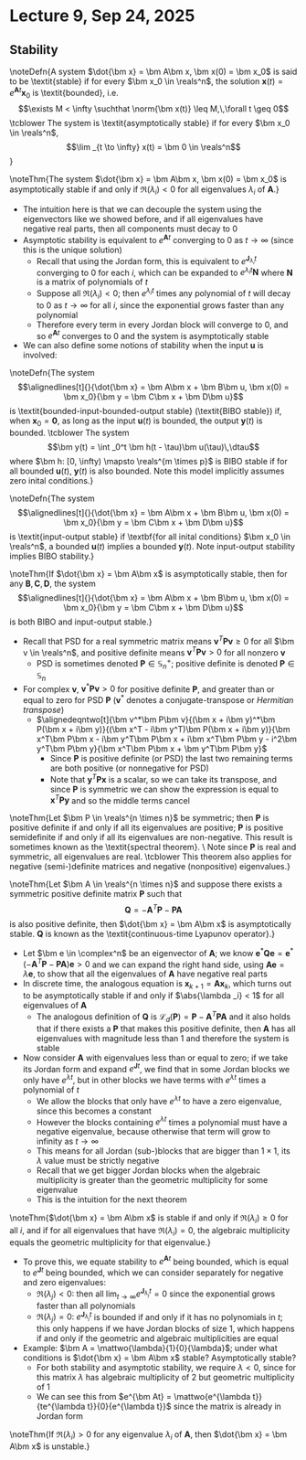 # Lecture 9, Sep 24, 2025

## Stability

\noteDefn{A system $\dot{\bm x} = \bm A\bm x, \bm x(0) = \bm x_0$ is said to be \textit{stable} if for every $\bm x_0 \in \reals^n$, the solution $\bm x(t) = e^{\bm At}\bm x_0$ is \textit{bounded}, i.e. $$\exists M < \infty \suchthat \norm{\bm x(t)} \leq M,\,\forall t \geq 0$$
\tcblower
The system is \textit{asymptotically stable} if for every $\bm x_0 \in \reals^n$, $$\lim _{t \to \infty} x(t) = \bm 0 \in \reals^n$$}

\noteThm{The system $\dot{\bm x} = \bm A\bm x, \bm x(0) = \bm x_0$ is asymptotically stable if and only if $\Re(\lambda _i) < 0$ for all eigenvalues $\lambda _i$ of $\bm A$.}

* The intuition here is that we can decouple the system using the eigenvectors like we showed before, and if all eigenvalues have negative real parts, then all components must decay to 0
* Asymptotic stability is equivalent to $e^{\bm At}$ converging to 0 as $t \to \infty$ (since this is the unique solution)
	* Recall that using the Jordan form, this is equivalent to $e^{\bm J_{\lambda _i}t}$ converging to 0 for each $i$, which can be expanded to $e^{\lambda _it}\bm N$ where $\bm N$ is a matrix of polynomials of $t$
	* Suppose all $\Re(\lambda _i) < 0$; then $e^{\lambda _it}$ times any polynomial of $t$ will decay to 0 as $t \to \infty$ for all $i$, since the exponential grows faster than any polynomial
	* Therefore every term in every Jordan block will converge to 0, and so $e^{\bm At}$ converges to 0 and the system is asymptotically stable
* We can also define some notions of stability when the input $\bm u$ is involved:

\noteDefn{The system $$\alignedlines[t]{}{\dot{\bm x} = \bm A\bm x + \bm B\bm u, \bm x(0) = \bm x_0}{\bm y = \bm C\bm x + \bm D\bm u}$$ is \textit{bounded-input-bounded-output stable} (\textit{BIBO stable}) if, when $\bm x_0 = \bm 0$, as long as the input $\bm u(t)$ is bounded, the output $\bm y(t)$ is bounded.
\tcblower
The system $$\bm y(t) = \int _0^t \bm h(t - \tau)\bm u(\tau)\,\dtau$$ where $\bm h: [0, \infty) \mapsto \reals^{m \times p}$ is BIBO stable if for all bounded $\bm u(t)$, $\bm y(t)$ is also bounded. Note this model implicitly assumes zero inital conditions.}

\noteDefn{The system $$\alignedlines[t]{}{\dot{\bm x} = \bm A\bm x + \bm B\bm u, \bm x(0) = \bm x_0}{\bm y = \bm C\bm x + \bm D\bm u}$$ is \textit{input-output stable} if \textbf{for all inital conditions} $\bm x_0 \in \reals^n$, a bounded $\bm u(t)$ implies a bounded $\bm y(t)$. Note input-output stability implies BIBO stability.}

\noteThm{If $\dot{\bm x} = \bm A\bm x$ is asymptotically stable, then for any $\bm B, \bm C, \bm D$, the system $$\alignedlines[t]{}{\dot{\bm x} = \bm A\bm x + \bm B\bm u, \bm x(0) = \bm x_0}{\bm y = \bm C\bm x + \bm D\bm u}$$ is both BIBO and input-output stable.}

* Recall that PSD for a real symmetric matrix means $\bm v^T\bm P\bm v \geq 0$ for all $\bm v \in \reals^n$, and positive definite means $\bm v^T\bm P\bm v > 0$ for all nonzero $\bm v$
	* PSD is sometimes denoted $\bm P \in \mathbb S_n^+$; positive definite is denoted $\bm P \in \mathbb S_n$
* For complex $\bm v$, $\bm v^*\bm P\bm v > 0$ for positive definite $\bm P$, and greater than or equal to zero for PSD $\bm P$ ($\bm v^*$ denotes a conjugate-transpose or *Hermitian transpose*)
	* $\alignedeqntwo[t]{\bm v^*\bm P\bm v}{(\bm x + i\bm y)^*\bm P(\bm x + i\bm y)}{(\bm x^T - i\bm y^T)\bm P(\bm x + i\bm y)}{\bm x^T\bm P\bm x - i\bm y^T\bm P\bm x + i\bm x^T\bm P\bm y - i^2\bm y^T\bm P\bm y}{\bm x^T\bm P\bm x + \bm y^T\bm P\bm y}$
		* Since $\bm P$ is positive definite (or PSD) the last two remaining terms are both positive (or nonnegative for PSD)
		* Note that $\bm y^T\bm P\bm x$ is a scalar, so we can take its transpose, and since $\bm P$ is symmetric we can show the expression is equal to $\bm x^T\bm P\bm y$ and so the middle terms cancel

\noteThm{Let $\bm P \in \reals^{n \times n}$ be symmetric; then $\bm P$ is positive definite if and only if all its eigenvalues are positive; $\bm P$ is positive semidefinite if and only if all its eigenvalues are non-negative. This result is sometimes known as the \textit{spectral theorem}. \\ Note since $\bm P$ is real and symmetric, all eigenvalues are real.
\tcblower
This theorem also applies for negative (semi-)definite matrices and negative (nonpositive) eigenvalues.}

\noteThm{Let $\bm A \in \reals^{n \times n}$ and suppose there exists a symmetric positive definite matrix $\bm P$ such that $$\bm Q = -\bm A^T\bm P - \bm P\bm A$$ is also positive definite, then $\dot{\bm x} = \bm A\bm x$ is asymptotically stable. $\bm Q$ is known as the \textit{continuous-time Lyapunov operator}.}

* Let $\bm e \in \complex^n$ be an eigenvector of $\bm A$; we know $\bm e^*\bm Q\bm e = \bm e^*(-\bm A^T\bm P - \bm P\bm A)\bm e > 0$ and we can expand the right hand side, using $\bm A\bm e = \lambda\bm e$, to show that all the eigenvalues of $\bm A$ have negative real parts
* In discrete time, the analogous equation is $\bm x_{k + 1} = \bm A\bm x_k$, which turns out to be asymptotically stable if and only if $\abs{\lambda _i} < 1$ for all eigenvalues of $\bm A$
	* The analogous definition of $\bm Q$ is $\mathcal L_d(\bm P) = \bm P - \bm A^T\bm P\bm A$ and it also holds that if there exists a $\bm P$ that makes this positive definite, then $\bm A$ has all eigenvalues with magnitude less than 1 and therefore the system is stable
* Now consider $\bm A$ with eigenvalues less than or equal to zero; if we take its Jordan form and expand $e^{\bm Jt}$, we find that in some Jordan blocks we only have $e^{\lambda t}$, but in other blocks we have terms with $e^{\lambda t}$ times a polynomial of $t$
	* We allow the blocks that only have $e^{\lambda t}$ to have a zero eigenvalue, since this becomes a constant
	* However the blocks containing $e^{\lambda t}$ times a polynomial must have a negative eigenvalue, because otherwise that term will grow to infinity as $t \to \infty$
	* This means for all Jordan (sub-)blocks that are bigger than $1 \times 1$, its $\lambda$ value must be strictly negative
	* Recall that we get bigger Jordan blocks when the algebraic multiplicity is greater than the geometric multiplicity for some eigenvalue
	* This is the intuition for the next theorem

\noteThm{$\dot{\bm x} = \bm A\bm x$ is stable if and only if $\Re(\lambda _i) \geq 0$ for all $i$, and if for all eigenvalues that have $\Re(\lambda _i) = 0$, the algebraic multiplicity equals the geometric multiplicity for that eigenvalue.}

* To prove this, we equate stability to $e^{\bm At}$ being bounded, which is equal to $e^{\bm Jt}$ being bounded, which we can consider separately for negative and zero eigenvalues:
	* $\Re(\lambda _j) < 0$: then all $\lim _{t \to \infty} e^{\bm J_{\lambda _j}t} = 0$ since the exponential grows faster than all polynomials
	* $\Re(\lambda _j) = 0$: $e^{\bm J_{\lambda _j}t}$ is bounded if and only if it has no polynomials in $t$; this only happens if we have Jordan blocks of size 1, which happens if and only if the geometric and algebraic multiplicities are equal
* Example: $\bm A = \mattwo{\lambda}{1}{0}{\lambda}$; under what conditions is $\dot{\bm x} = \bm A\bm x$ stable? Asymptotically stable?
	* For both stability and asymptotic stability, we require $\lambda < 0$, since for this matrix $\lambda$ has algebraic multiplicity of 2 but geometric multiplicity of 1
	* We can see this from $e^{\bm At} = \mattwo{e^{\lambda t}}{te^{\lambda t}}{0}{e^{\lambda t}}$ since the matrix is already in Jordan form

\noteThm{If $\Re(\lambda _i) > 0$ for any eigenvalue $\lambda _i$ of $\bm A$, then $\dot{\bm x} = \bm A\bm x$ is unstable.}

